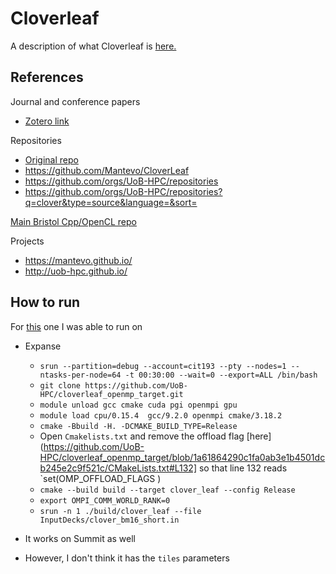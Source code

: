 # Cloverleaf

A description of what Cloverleaf is [here.](https://github.com/UK-MAC/CloverLeaf/blob/master/documentation.txt)

## References

Journal and conference papers
* [Zotero link](https://www.zotero.org/groups/4507615/comp-physics/collections/BJBJM25B)

Repositories
* [Original repo](https://github.com/UK-MAC/CloverLeaf)
* https://github.com/Mantevo/CloverLeaf
* https://github.com/orgs/UoB-HPC/repositories
* https://github.com/orgs/UoB-HPC/repositories?q=clover&type=source&language=&sort=

[Main Bristol Cpp/OpenCL repo](https://github.com/UoB-HPC/CloverLeaf)

Projects
* https://mantevo.github.io/
* http://uob-hpc.github.io/

## How to run 

For [this](https://github.com/UoB-HPC/cloverleaf_openmp_target) one I was able to run on

* Expanse
	* `srun --partition=debug --account=cit193 --pty --nodes=1 --ntasks-per-node=64 -t 00:30:00 --wait=0 --export=ALL /bin/bash`
	* `git clone https://github.com/UoB-HPC/cloverleaf_openmp_target.git`
	* `module unload gcc cmake cuda pgi openmpi gpu`
	* `module load cpu/0.15.4  gcc/9.2.0 openmpi cmake/3.18.2`
	* `cmake -Bbuild -H. -DCMAKE_BUILD_TYPE=Release`
	* Open `Cmakelists.txt` and remove the offload flag [here](https://github.com/UoB-HPC/cloverleaf_openmp_target/blob/1a61864290c1fa0ab3e1b4501dcb245e2c9f521c/CMakeLists.txt#L132] so that line 132 reads `set(OMP_OFFLOAD_FLAGS )
	* `cmake --build build --target clover_leaf --config Release`
	* `export OMPI_COMM_WORLD_RANK=0` 
	* `srun -n 1 ./build/clover_leaf --file InputDecks/clover_bm16_short.in`

* It works on Summit as well
* However, I don't think it has the `tiles` parameters
